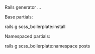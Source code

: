 Rails generator ...


Base partials:

rails g scss_boilerplate:install


Namespaced partials:

rails g scss_boilerplate:namespace posts
